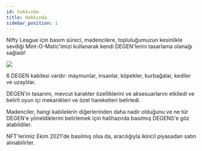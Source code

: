 ```yaml
---
id: hakkında
title: Hakkında
sidebar_position: 1
---
```


Nifty League için basım süreci, madencilere, topluluğumuzun kesinlikle sevdiği Mint-O-Matic'imizi kullanarak kendi DEGEN'lerini tasarlama olanağı sağladı!

![](/img/mintomatic.gif)

6 DEGEN kabilesi vardır: maymunlar, insanlar, köpekler, kurbağalar, kediler ve uzaylılar.

DEGEN'in tasarımı, mevcut karakter özelliklerini ve aksesuarlarını etkiledi ve belirli oyun içi mekanikleri ve özel hareketleri belirledi.

Madenciler, hangi kabilelerin diğerlerinden daha nadir olduğunu ve ne tür DEGEN'e yöneldiklerini belirlemek için halihazırda basılmış DEGENS'e göz atabildiler.

NFT'lerimiz Ekim 2021'de basılmış olsa da, [](https://opensea.io/collection/niftydegen)aracılığıyla ikincil piyasadan satın alınabilirler.
